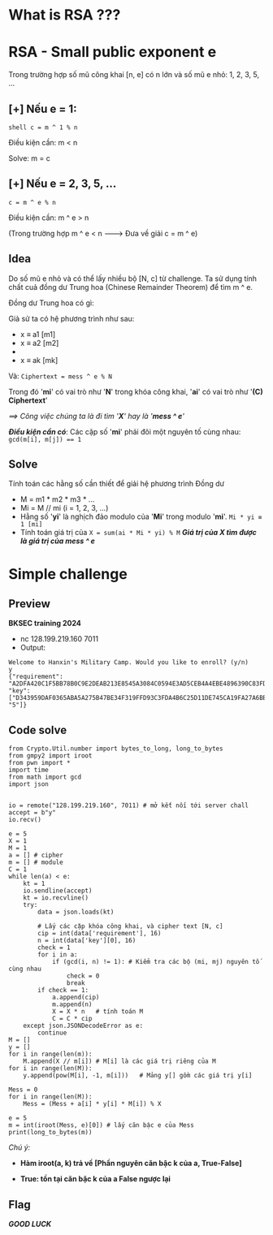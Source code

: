 # What is RSA ???



# RSA - Small public exponent e

Trong trường hợp số mũ công khai [n, e] có n lớn và số mũ e nhỏ: 1, 2, 3, 5, ...
## [+] Nếu e = 1:
```shell c = m ^ 1 % n```

Điều kiện cần: m < n

Solve: m = c
## [+] Nếu e = 2, 3, 5, ...
``` c = m ^ e % n ```

Điều kiện cần: m ^ e > n

(Trong trường hợp m ^ e < n ---> Đưa về giải c = m ^ e)

## Idea ##

Do số mũ e nhỏ và có thể lấy nhiều bộ [N, c] từ challenge. Ta sử dụng tính chất cuả đồng dư Trung hoa (Chinese Remainder Theorem) để tìm m ^ e.

Đồng dư Trung hoa có gì:

Giả sử ta có hệ phương trình như sau:
* x ≡ a1 [m1]
* x ≡ a2 [m2]
* 
* x ≡ ak [mk]

Và:
    ```Ciphertext = mess ^ e % N```

Trong đó '**mi**' có vai trò như '**N**' trong khóa công khai, '**ai**' có vai trò như '**(C) Ciphertext**'

_==> Công việc chúng ta là đi tìm '**X**' hay là '**mess ^ e**'_

***Điều kiện cần có***: Các cặp số '**mi**' phải đôi một nguyên tố cùng nhau: ```gcd(m[i], m[j]) == 1```

## Solve ##

Tính toán các hằng số cần thiết để giải hệ phương trình Đồng dư
* M = m1 * m2 * m3 * ... 
* Mi = M // mi (i = 1, 2, 3, ...)
* Hằng số '**yi**' là nghịch đảo modulo của '**Mi**' trong modulo '**mi**'.
```Mi * yi ≡ 1 [mi]```
* Tính toán giá trị của ```X = sum(ai * Mi * yi) % M```
**_Giá trị của X tìm được là giá trị của mess ^ e_**

# Simple challenge

## Preview ##

**BKSEC training 2024**
* nc 128.199.219.160 7011
* Output:
```
Welcome to Hanxin's Military Camp. Would you like to enroll? (y/n) 
y
{"requirement": "A2DFA420C1F5BB78B0C9E2DEAB213E8545A3084C0594E3AD5CEB4A4EBE4896390C83FD614A68CAFB00B46BEC1A970CBE76032E36188E2828FE1BEE0C5F0FDCBE410A80D720CDF856B8756493B120B5AC7A886DACA71012D44086A75FCC1393880186F2B00C3F520447199328E74D6DDB6760E5302B0AD0AEE84A4A5553FE3713", "key": ["D343959DAF0365ABA5A275B47BE34F319FFD93C3FDA4B6C25D11DE745CA19FA27A6BB906C2EFD7A998C48F1FF41E6A1DC57808818D4556897D92BE85F4F6791A2AFADA334753AF02D2B44BA769E8945593AD00A902F1F5EB0FCD46DA2A33003C9EAD82094664314796CB4035821EF72DE7A58D997E7E5BE5583D54AB4157C4F7", "5"]}
```
## Code solve ##
```
from Crypto.Util.number import bytes_to_long, long_to_bytes
from gmpy2 import iroot
from pwn import *
import time
from math import gcd
import json


io = remote("128.199.219.160", 7011) # mở kết nối tới server chall
accept = b"y"
io.recv()

e = 5
X = 1
M = 1
a = [] # cipher
m = [] # module
C = 1
while len(a) < e:
    kt = 1
    io.sendline(accept)
    kt = io.recvline()
    try:
        data = json.loads(kt)

        # Lấy các cặp khóa công khai, và cipher text [N, c]
        cip = int(data['requirement'], 16)
        n = int(data['key'][0], 16)
        check = 1
        for i in a:
            if (gcd(i, n) != 1): # Kiểm tra các bộ (mi, mj) nguyên tố cùng nhau
                check = 0
                break
        if check == 1:
            a.append(cip)
            m.append(n)
            X = X * n   # tính toán M
            C = C * cip
    except json.JSONDecodeError as e:
        continue
M = [] 
y = []
for i in range(len(m)):
    M.append(X // m[i]) # M[i] là các giá trị riêng của M
for i in range(len(M)):
    y.append(pow(M[i], -1, m[i]))   # Mảng y[] gồm các giá trị y[i]

Mess = 0
for i in range(len(M)):
    Mess = (Mess + a[i] * y[i] * M[i]) % X

e = 5
m = int(iroot(Mess, e)[0]) # lấy căn bậc e của Mess
print(long_to_bytes(m))
```
*Chú ý:*

* **Hàm iroot(a, k) trả về [Phần nguyên căn bậc k của a, True-False]**

* **True: tồn tại căn bậc k của a False ngược lại**
## Flag ##
**_GOOD LUCK_**
